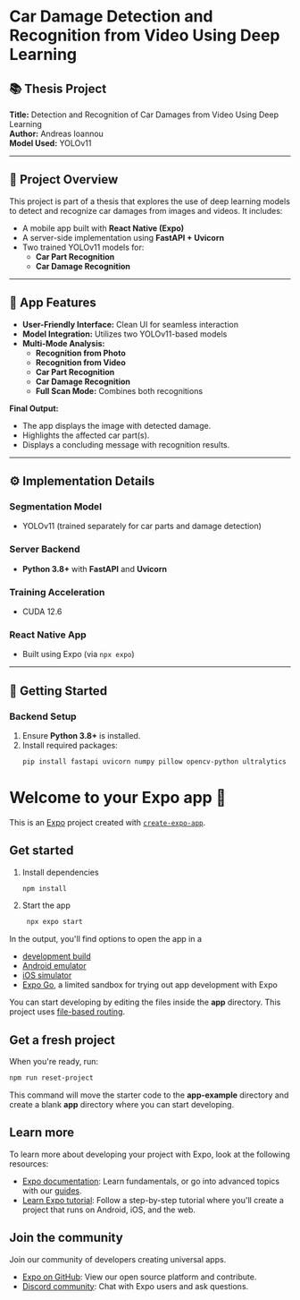 # Car Damage Detection and Recognition from Video Using Deep Learning

## 📚 Thesis Project
**Title:** Detection and Recognition of Car Damages from Video Using Deep Learning  
**Author:** Andreas Ioannou  
**Model Used:** YOLOv11

---

## 🤖 Project Overview
This project is part of a thesis that explores the use of deep learning models to detect and recognize car damages from images and videos. It includes:

- A mobile app built with **React Native (Expo)**
- A server-side implementation using **FastAPI + Uvicorn**
- Two trained YOLOv11 models for:
  - **Car Part Recognition**
  - **Car Damage Recognition**

---

## 🚗 App Features
- **User-Friendly Interface:** Clean UI for seamless interaction
- **Model Integration:** Utilizes two YOLOv11-based models
- **Multi-Mode Analysis:**
  - **Recognition from Photo**
  - **Recognition from Video**
  - **Car Part Recognition**
  - **Car Damage Recognition**
  - **Full Scan Mode:** Combines both recognitions

**Final Output:**
- The app displays the image with detected damage.
- Highlights the affected car part(s).
- Displays a concluding message with recognition results.

---

## ⚙️ Implementation Details

### Segmentation Model
- YOLOv11 (trained separately for car parts and damage detection)

### Server Backend
- **Python 3.8+** with **FastAPI** and **Uvicorn**

### Training Acceleration
- CUDA 12.6

### React Native App
- Built using Expo (via `npx expo`)

---

## 🚀 Getting Started

### Backend Setup
1. Ensure **Python 3.8+** is installed.
2. Install required packages:
   ```bash
   pip install fastapi uvicorn numpy pillow opencv-python ultralytics python-multipart moviepy


# Welcome to your Expo app 👋

This is an [Expo](https://expo.dev) project created with [`create-expo-app`](https://www.npmjs.com/package/create-expo-app).

## Get started

1. Install dependencies

   ```bash
   npm install
   ```

2. Start the app

   ```bash
    npx expo start
   ```

In the output, you'll find options to open the app in a

- [development build](https://docs.expo.dev/develop/development-builds/introduction/)
- [Android emulator](https://docs.expo.dev/workflow/android-studio-emulator/)
- [iOS simulator](https://docs.expo.dev/workflow/ios-simulator/)
- [Expo Go](https://expo.dev/go), a limited sandbox for trying out app development with Expo

You can start developing by editing the files inside the **app** directory. This project uses [file-based routing](https://docs.expo.dev/router/introduction).

## Get a fresh project

When you're ready, run:

```bash
npm run reset-project
```

This command will move the starter code to the **app-example** directory and create a blank **app** directory where you can start developing.

## Learn more

To learn more about developing your project with Expo, look at the following resources:

- [Expo documentation](https://docs.expo.dev/): Learn fundamentals, or go into advanced topics with our [guides](https://docs.expo.dev/guides).
- [Learn Expo tutorial](https://docs.expo.dev/tutorial/introduction/): Follow a step-by-step tutorial where you'll create a project that runs on Android, iOS, and the web.

## Join the community

Join our community of developers creating universal apps.

- [Expo on GitHub](https://github.com/expo/expo): View our open source platform and contribute.
- [Discord community](https://chat.expo.dev): Chat with Expo users and ask questions.
